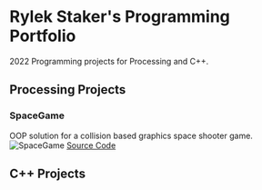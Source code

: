 # Rylek Staker's Programming Portfolio

2022 Programming projects for Processing and C++.

## Processing Projects

### SpaceGame
OOP solution for a collision based graphics space shooter game.
![SpaceGame]()
[Source Code]()

## C++ Projects
